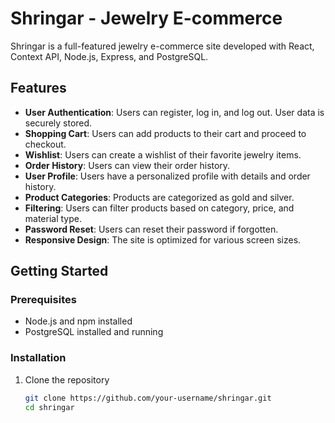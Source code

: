 # Shringar - Jewelry E-commerce

Shringar is a full-featured jewelry e-commerce site developed with React, Context API, Node.js, Express, and PostgreSQL.

## Features

- **User Authentication**: Users can register, log in, and log out. User data is securely stored.
- **Shopping Cart**: Users can add products to their cart and proceed to checkout.
- **Wishlist**: Users can create a wishlist of their favorite jewelry items.
- **Order History**: Users can view their order history.
- **User Profile**: Users have a personalized profile with details and order history.
- **Product Categories**: Products are categorized as gold and silver.
- **Filtering**: Users can filter products based on category, price, and material type.
- **Password Reset**: Users can reset their password if forgotten.
- **Responsive Design**: The site is optimized for various screen sizes.

## Getting Started

### Prerequisites

- Node.js and npm installed
- PostgreSQL installed and running

### Installation

1. Clone the repository

   ```bash
   git clone https://github.com/your-username/shringar.git
   cd shringar





